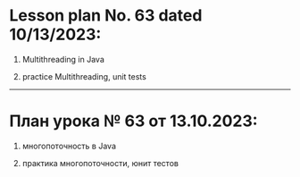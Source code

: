 # Lesson plan No. 63 dated 10/13/2023:

1. Multithreading in Java 

2. practice Multithreading, unit tests


_________________________________________________

# План урока № 63 от 13.10.2023:

1. многопоточность в Java

2. практика многопоточности, юнит тестов
